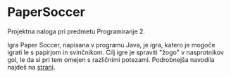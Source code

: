 # PaperSoccer
Projektna naloga pri predmetu Programiranje 2. 

Igra Paper Soccer, napisana v programu Java, je igra, katero je mogoče igrati le s papirjom in svinčnikom. Cilj igre je spraviti "žogo" v nasprotnikov gol, le da si pri tem omejen s različnimi potezami. Podrobnejša navodila najdeš na [strani](https://en.wikipedia.org/wiki/Paper_soccer).
